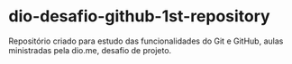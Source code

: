 # dio-desafio-github-1st-repository
Repositório criado para estudo das funcionalidades do Git e GitHub, aulas ministradas pela dio.me, desafio de projeto.
